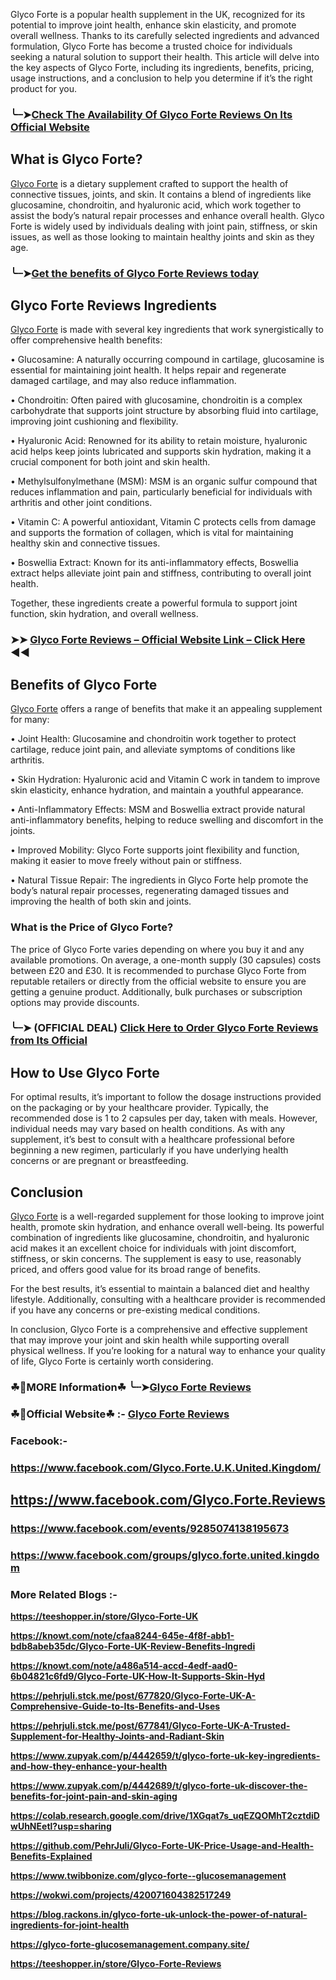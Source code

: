 Glyco Forte is a popular health supplement in the UK, recognized for its potential to improve joint health, enhance skin elasticity, and promote overall wellness. Thanks to its carefully selected ingredients and advanced formulation, Glyco Forte has become a trusted choice for individuals seeking a natural solution to support their health. This article will delve into the key aspects of Glyco Forte, including its ingredients, benefits, pricing, usage instructions, and a conclusion to help you determine if it’s the right product for you.

### ╰┈➤[Check The Availability Of Glyco Forte Reviews On Its Official Website](https://dailynutraboost.com/link-glyco-forte/)

## What is Glyco Forte?

[Glyco Forte](https://dailynutraboost.com/glyco-forte-glucose-management/) is a dietary supplement crafted to support the health of connective tissues, joints, and skin. It contains a blend of ingredients like glucosamine, chondroitin, and hyaluronic acid, which work together to assist the body’s natural repair processes and enhance overall health. Glyco Forte is widely used by individuals dealing with joint pain, stiffness, or skin issues, as well as those looking to maintain healthy joints and skin as they age.

### ╰┈➤[Get the benefits of Glyco Forte Reviews today](https://dailynutraboost.com/link-glyco-forte/)

## Glyco Forte Reviews Ingredients

[Glyco Forte](https://www.facebook.com/Glyco.Forte.U.K.United.Kingdom/) is made with several key ingredients that work synergistically to offer comprehensive health benefits:

•	Glucosamine: A naturally occurring compound in cartilage, glucosamine is essential for maintaining joint health. It helps repair and regenerate damaged cartilage, and may also reduce inflammation.

•	Chondroitin: Often paired with glucosamine, chondroitin is a complex carbohydrate that supports joint structure by absorbing fluid into cartilage, improving joint cushioning and flexibility.

•	Hyaluronic Acid: Renowned for its ability to retain moisture, hyaluronic acid helps keep joints lubricated and supports skin hydration, making it a crucial component for both joint and skin health.

•	Methylsulfonylmethane (MSM): MSM is an organic sulfur compound that reduces inflammation and pain, particularly beneficial for individuals with arthritis and other joint conditions.

•	Vitamin C: A powerful antioxidant, Vitamin C protects cells from damage and supports the formation of collagen, which is vital for maintaining healthy skin and connective tissues.

•	Boswellia Extract: Known for its anti-inflammatory effects, Boswellia extract helps alleviate joint pain and stiffness, contributing to overall joint health.

Together, these ingredients create a powerful formula to support joint function, skin hydration, and overall wellness.

### ➤➤ [Glyco Forte Reviews – Official Website Link – Click Here](https://dailynutraboost.com/link-glyco-forte/) ◀◀

## Benefits of Glyco Forte

[Glyco Forte](https://www.facebook.com/groups/glyco.forte.united.kingdom) offers a range of benefits that make it an appealing supplement for many:

•	Joint Health: Glucosamine and chondroitin work together to protect cartilage, reduce joint pain, and alleviate symptoms of conditions like arthritis.

•	Skin Hydration: Hyaluronic acid and Vitamin C work in tandem to improve skin elasticity, enhance hydration, and maintain a youthful appearance.

•	Anti-Inflammatory Effects: MSM and Boswellia extract provide natural anti-inflammatory benefits, helping to reduce swelling and discomfort in the joints.

•	Improved Mobility: Glyco Forte supports joint flexibility and function, making it easier to move freely without pain or stiffness.

•	Natural Tissue Repair: The ingredients in Glyco Forte help promote the body’s natural repair processes, regenerating damaged tissues and improving the health of both skin and joints.

### What is the Price of Glyco Forte?

The price of Glyco Forte varies depending on where you buy it and any available promotions. On average, a one-month supply (30 capsules) costs between £20 and £30. It is recommended to purchase Glyco Forte from reputable retailers or directly from the official website to ensure you are getting a genuine product. Additionally, bulk purchases or subscription options may provide discounts.

### ╰┈➤ (OFFICIAL DEAL) [Click Here to Order Glyco Forte Reviews from Its Official](https://dailynutraboost.com/link-glyco-forte/)

## How to Use Glyco Forte

For optimal results, it’s important to follow the dosage instructions provided on the packaging or by your healthcare provider. Typically, the recommended dose is 1 to 2 capsules per day, taken with meals. However, individual needs may vary based on health conditions. As with any supplement, it’s best to consult with a healthcare professional before beginning a new regimen, particularly if you have underlying health concerns or are pregnant or breastfeeding.

## Conclusion

[Glyco Forte](https://www.facebook.com/events/9285074138195673) is a well-regarded supplement for those looking to improve joint health, promote skin hydration, and enhance overall well-being. Its powerful combination of ingredients like glucosamine, chondroitin, and hyaluronic acid makes it an excellent choice for individuals with joint discomfort, stiffness, or skin concerns. The supplement is easy to use, reasonably priced, and offers good value for its broad range of benefits.

For the best results, it’s essential to maintain a balanced diet and healthy lifestyle. Additionally, consulting with a healthcare provider is recommended if you have any concerns or pre-existing medical conditions.

In conclusion, Glyco Forte is a comprehensive and effective supplement that may improve your joint and skin health while supporting overall physical wellness. If you’re looking for a natural way to enhance your quality of life, Glyco Forte is certainly worth considering.

### ☘📣MORE Information☘ ╰┈➤[Glyco Forte Reviews](https://dailynutraboost.com/glyco-forte-glucose-management/)

### ☘📣Official Website☘ :-  [Glyco Forte Reviews](https://dailynutraboost.com/link-glyco-forte/)

### Facebook:- 

### https://www.facebook.com/Glyco.Forte.U.K.United.Kingdom/

## https://www.facebook.com/Glyco.Forte.Reviews

### https://www.facebook.com/events/9285074138195673

### https://www.facebook.com/groups/glyco.forte.united.kingdom

### More Related Blogs :-

**https://teeshopper.in/store/Glyco-Forte-UK**

**https://knowt.com/note/cfaa8244-645e-4f8f-abb1-bdb8abeb35dc/Glyco-Forte-UK-Review-Benefits-Ingredi**

**https://knowt.com/note/a486a514-accd-4edf-aad0-6b04821c6fd9/Glyco-Forte-UK-How-It-Supports-Skin-Hyd**

**https://pehrjuli.stck.me/post/677820/Glyco-Forte-UK-A-Comprehensive-Guide-to-Its-Benefits-and-Uses**

**https://pehrjuli.stck.me/post/677841/Glyco-Forte-UK-A-Trusted-Supplement-for-Healthy-Joints-and-Radiant-Skin**

**https://www.zupyak.com/p/4442659/t/glyco-forte-uk-key-ingredients-and-how-they-enhance-your-health**

**https://www.zupyak.com/p/4442689/t/glyco-forte-uk-discover-the-benefits-for-joint-pain-and-skin-aging**

**https://colab.research.google.com/drive/1XGqat7s_uqEZQOMhT2cztdiDwUhNEetl?usp=sharing**

**https://github.com/PehrJuli/Glyco-Forte-UK-Price-Usage-and-Health-Benefits-Explained**

**https://www.twibbonize.com/glyco-forte--glucosemanagement**

**https://wokwi.com/projects/420071604382517249**

**https://blog.rackons.in/glyco-forte-uk-unlock-the-power-of-natural-ingredients-for-joint-health**

**https://glyco-forte-glucosemanagement.company.site/**

**https://teeshopper.in/store/Glyco-Forte-Reviews**

